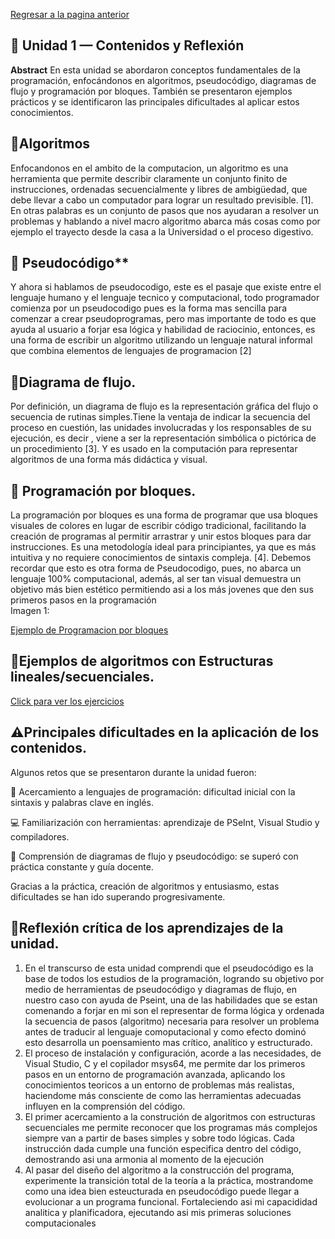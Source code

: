 [Regresar a la pagina anterior](unidad1.md)  
## 🧩 Unidad 1 — Contenidos y Reflexión  
**Abstract**
En esta unidad se abordaron conceptos fundamentales de la programación, enfocándonos en algoritmos, pseudocódigo, diagramas de flujo y programación por bloques. También se presentaron ejemplos prácticos y se identificaron las principales dificultades al aplicar estos conocimientos.

## 🔹Algoritmos  

Enfocandonos en el ambito de la computacion, un algoritmo es  una herramienta que permite describir claramente un conjunto finito de instrucciones, ordenadas secuencialmente y libres de ambigüedad, que debe llevar a cabo un computador para lograr un resultado previsible. [1]. En otras palabras es un conjunto de pasos que nos ayudaran a resolver un problemas y hablando a nivel macro algoritmo abarca más cosas como por ejemplo el trayecto desde la casa a la Universidad o el proceso digestivo.  
## 🔹 Pseudocódigo**  

Y ahora si hablamos de pseudocodigo, este es el pasaje que existe entre el lenguaje humano y el lenguaje tecnico y computacional, todo programador comienza por un pseudocodigo pues es la forma mas sencilla para comenzar a crear pseudoprogramas, pero mas importante de todo es que ayuda al usuario a forjar esa lógica y habilidad de raciocinio, entonces, es una forma de escribir un algoritmo utilizando un lenguaje natural informal que combina elementos de lenguajes de programacion [2]

## 🔹Diagrama de flujo.
Por definición, un diagrama de flujo es la representación gráfica del flujo o secuencia de rutinas simples.Tiene la ventaja de indicar la secuencia del proceso en cuestión, las unidades involucradas y los responsables de su ejecución, es decir , viene a ser la representación simbólica o pictórica de un procedimiento [3]. Y es usado en la computación para representar algoritmos de una forma más didáctica y visual.

## 🔹 Programación por bloques.
La programación por bloques es una forma de programar que usa bloques visuales de colores en lugar de escribir código tradicional, facilitando la creación de programas al permitir arrastrar y unir estos bloques para dar instrucciones. Es una metodología ideal para principiantes, ya que es más intuitiva y no requiere conocimientos de sintaxis compleja. [4]. Debemos recordar que esto es otra forma de Pseudocodigo, pues, no abarca un lenguaje 100% computacional, además, al ser tan visual demuestra un objetivo más bien estético permitiendo asi a los más jovenes que den sus primeros pasos en la programación  
Imagen 1:

[Ejemplo de Programacion por bloques](imagenes.md)

## 🔹Ejemplos de algoritmos con Estructuras lineales/secuenciales.

[Click para ver los ejercicios](ejercicios.md)

## ⚠️Principales dificultades en la aplicación de los contenidos.  

Algunos retos que se presentaron durante la unidad fueron:

🧠 Acercamiento a lenguajes de programación: dificultad inicial con la sintaxis y palabras clave en inglés.

💻 Familiarización con herramientas: aprendizaje de PSeInt, Visual Studio y compiladores.

🔁 Comprensión de diagramas de flujo y pseudocódigo: se superó con práctica constante y guía docente.

Gracias a la práctica, creación de algoritmos y entusiasmo, estas dificultades se han ido superando progresivamente.


## 🔹Reflexión crítica de los aprendizajes de la unidad.  
1. En el transcurso de esta unidad comprendi que el pseudocódigo es la base de todos los estudios de la programación, logrando su objetivo por medio de herramientas de pseudocódigo y diagramas de flujo, en nuestro caso con ayuda de Pseint, una de las habilidades que se estan comenando a forjar en mi son el representar de forma lógica y ordenada la secuencia de pasos (algoritmo) necesaria para resolver un problema antes de traducir al lenguaje comoputacional y como efecto dominó esto desarrolla un poensamiento mas crítico, analítico y estructurado.
2. El proceso de instalación y configuración, acorde a las necesidades, de Visual Studio, C y el copilador msys64, me permite dar los primeros pasos en un entorno de programación avanzada, aplicando los conocimientos teoricos a un entorno de problemas más realistas, haciendome más consciente de como las herramientas adecuadas influyen en la comprensión del código.
3. El primer acercamiento a la construción de algoritmos con estructuras secuenciales me permite reconocer que los programas más complejos siempre van a partir de bases simples y sobre todo lógicas. Cada instrucción dada cumple una función especifica dentro del código, demostrando asi una armonia al momento de la ejecución
4. Al pasar del diseño del algoritmo a la construcción del programa, experimente la transición total de la teoría a la práctica, mostrandome como una idea bien esteucturada en pseudocódigo puede llegar a evolucionar a un programa funcional. Fortaleciendo asi mi capacididad analitica y planificadora, ejecutando asi mis primeras soluciones computacionales

   




